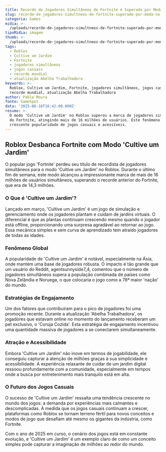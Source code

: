 ```yaml
---
title: Recorde de Jogadores Simultâneos de Fortnite é Superado por Moda no Roblox
slug: recorde-de-jogadores-simultneos-de-fortnite-superado-por-moda-no-roblox
categoria: Games
midia: >-
  /uploads/recorde-de-jogadores-simultneos-de-fortnite-superado-por-moda-no-roblox-thumb.jpg
tipoMidia: imagem
thumb: >-
  /uploads/recorde-de-jogadores-simultneos-de-fortnite-superado-por-moda-no-roblox-thumb.jpg
tags:
  - Roblox
  - Cultive um Jardim
  - Fortnite
  - jogadores simultâneos
  - jogos casuais
  - recorde mundial
  - atualização Abelha Trabalhadora
keywords: >-
  Roblox, Cultive um Jardim, Fortnite, jogadores simultâneos, jogos casuais,
  recorde mundial, atualização Abelha Trabalhadora
author: Pablo Moura
fonte: GameSpot
data: '2025-06-16T16:42:00.000Z'
resumo: >-
  O modo 'Cultive um Jardim' no Roblox superou a marca de jogadores simultâneos
  do Fortnite, atingindo mais de 16 milhões de usuários. Este fenômeno destaca a
  crescente popularidade de jogos casuais e acessíveis.
---
```


## Roblox Desbanca Fortnite com Modo 'Cultive um Jardim'

O popular jogo 'Fortnite' perdeu seu título de recordista de jogadores simultâneos para o modo 'Cultive um Jardim' no Roblox. Durante o último fim de semana, este modo alcançou a impressionante marca de mais de 16 milhões de usuários simultâneos, superando o recorde anterior do Fortnite, que era de 14,3 milhões.

### O Que é 'Cultive um Jardim'?

Lançado em março, 'Cultive um Jardim' é um jogo de simulação e gerenciamento onde os jogadores plantam e cuidam de jardins virtuais. O diferencial é que as plantas continuam crescendo mesmo quando o jogador está offline, proporcionando uma surpresa agradável ao retornar ao jogo. Essa mecânica simples e sem curva de aprendizado tem atraído jogadores de todas as idades.

### Fenômeno Global

A popularidade de 'Cultive um Jardim' é notável, especialmente na Ásia, onde mantém uma base de jogadores robusta. O impacto é tão grande que um usuário do Reddit, agentsunnyside7_4, comentou que o número de jogadores simultâneos supera a população combinada de países como Nova Zelândia e Noruega, o que colocaria o jogo como a 78ª maior 'nação' do mundo.

### Estratégias de Engajamento

Um dos fatores que contribuíram para o pico de jogadores foi uma promoção recente. Durante a atualização 'Abelha Trabalhadora', os jogadores que estavam online no momento do lançamento receberam um pet exclusivo, o 'Coruja Cozida'. Esta estratégia de engajamento incentivou uma quantidade massiva de jogadores a se conectarem simultaneamente.

### Atração e Acessibilidade

Embora 'Cultive um Jardim' não inove em termos de jogabilidade, ele conseguiu capturar a atenção de milhões graças à sua simplicidade e acessibilidade. A experiência relaxante de cuidar de um jardim digital ressoou profundamente com a comunidade, especialmente em tempos onde a busca por entretenimento mais tranquilo está em alta.

### O Futuro dos Jogos Casuais

O sucesso de 'Cultive um Jardim' ressalta uma tendência crescente no mundo dos jogos: a demanda por experiências mais calmantes e descomplicadas. À medida que os jogos casuais continuam a crescer, plataformas como Roblox se tornam terreno fértil para novos conceitos e modos de jogo que desafiam até mesmo os gigantes da indústria, como Fortnite.

Com o ano de 2025 em curso, o cenário dos jogos está em constante evolução, e 'Cultive um Jardim' é um exemplo claro de como um conceito simples pode capturar a imaginação de milhões ao redor do mundo.

